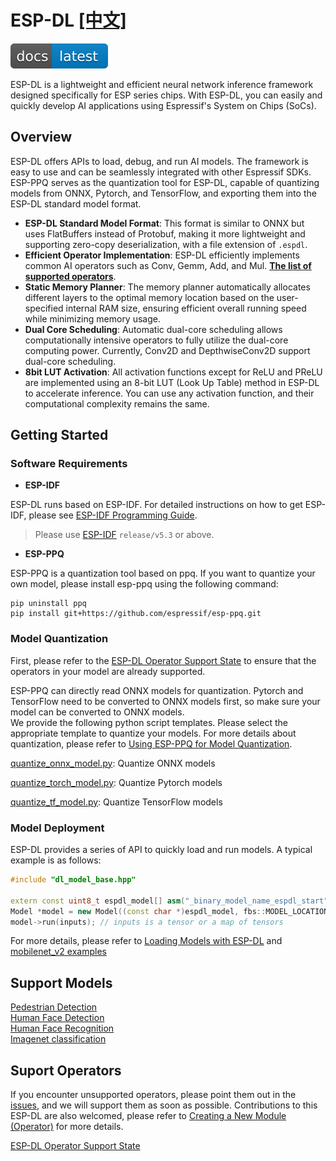 # ESP-DL [[中文]](./README_cn.md)

[![Documentation Status](./docs/_static/doc_latest.svg)](https://docs.espressif.com/projects/esp-dl/en/latest/index.html)

ESP-DL is a lightweight and efficient neural network inference framework designed specifically for ESP series chips. With ESP-DL, you can easily and quickly develop AI applications using Espressif's System on Chips (SoCs).

## Overview

ESP-DL offers APIs to load, debug, and run AI models. The framework is easy to use and can be seamlessly integrated with other Espressif SDKs. ESP-PPQ serves as the quantization tool for ESP-DL, capable of quantizing models from ONNX, Pytorch, and TensorFlow, and exporting them into the ESP-DL standard model format.

- **ESP-DL Standard Model Format**: This format is similar to ONNX but uses FlatBuffers instead of Protobuf, making it more lightweight and supporting zero-copy deserialization, with a file extension of `.espdl`.
- **Efficient Operator Implementation**: ESP-DL efficiently implements common AI operators such as Conv, Gemm, Add, and Mul. [**The list of supported operators**](./operator_support_state.md).
- **Static Memory Planner**: The memory planner automatically allocates different layers to the optimal memory location based on the user-specified internal RAM size, ensuring efficient overall running speed while minimizing memory usage.
- **Dual Core Scheduling**: Automatic dual-core scheduling allows computationally intensive operators to fully utilize the dual-core computing power. Currently, Conv2D and DepthwiseConv2D support dual-core scheduling.
- **8bit LUT Activation**: All activation functions except for ReLU and PReLU are implemented using an 8-bit LUT (Look Up Table) method in ESP-DL to accelerate inference. You can use any activation function, and their computational complexity remains the same.

     

## Getting Started

### Software Requirements

- **ESP-IDF**  

ESP-DL runs based on ESP-IDF. For detailed instructions on how to get ESP-IDF, please see [ESP-IDF Programming Guide](https://idf.espressif.com).

> Please use [ESP-IDF](https://github.com/espressif/esp-idf) `release/v5.3` or above.


- **ESP-PPQ**

ESP-PPQ is a quantization tool based on ppq. If you want to quantize your own model, please install esp-ppq using the following command:
```
pip uninstall ppq
pip install git+https://github.com/espressif/esp-ppq.git
```

### Model Quantization

First, please refer to the [ESP-DL Operator Support State](./operator_support_state.md) to ensure that the operators in your model are already supported.  

ESP-PPQ can directly read ONNX models for quantization. Pytorch and TensorFlow need to be converted to ONNX models first, so make sure your model can be converted to ONNX models.  
We provide the following python script templates. Please select the appropriate template to quantize your models. For more details about quantization, please refer to [Using ESP-PPQ for Model Quantization](https://docs.espressif.com/projects/esp-dl/en/latest/tutorials/how_to_quantize_model.html).  

[quantize_onnx_model.py](./tools/quantization/quantize_onnx_model.py): Quantize ONNX models

[quantize_torch_model.py](./tools/quantization/quantize_torch_model.py): Quantize Pytorch models

[quantize_tf_model.py](./tools/quantization/quantize_tf_model.py): Quantize TensorFlow models


### Model Deployment
ESP-DL provides a series of API to quickly load and run models.  A typical example is as follows:


```cpp
#include "dl_model_base.hpp"

extern const uint8_t espdl_model[] asm("_binary_model_name_espdl_start");
Model *model = new Model((const char *)espdl_model, fbs::MODEL_LOCATION_IN_FLASH_RODATA);
model->run(inputs); // inputs is a tensor or a map of tensors
```

For more details, please refer to [Loading Models with ESP-DL](https://docs.espressif.com/projects/esp-dl/en/latest/tutorials/how_to_load_model.html) and [mobilenet_v2 examples](./examples/mobilenet_v2/)


## Support Models

[Pedestrian Detection](./models/pedestrian_detect/)     
[Human Face Detection](./models/human_face_detect/)     
[Human Face Recognition](./models/human_face_recognition/)     
[Imagenet classification](./models/imagenet_cls/)    


## Suport Operators

If you encounter unsupported operators, please point them out in the [issues](https://github.com/espressif/esp-dl/issues), and we will support them as soon as possible. Contributions to this ESP-DL are also welcomed, please refer to [Creating a New Module (Operator)](https://docs.espressif.com/projects/esp-dl/en/latest/tutorials/how_to_add_a_new_module%28operator%29.html) for more details.

[ESP-DL Operator Support State](./operator_support_state.md)